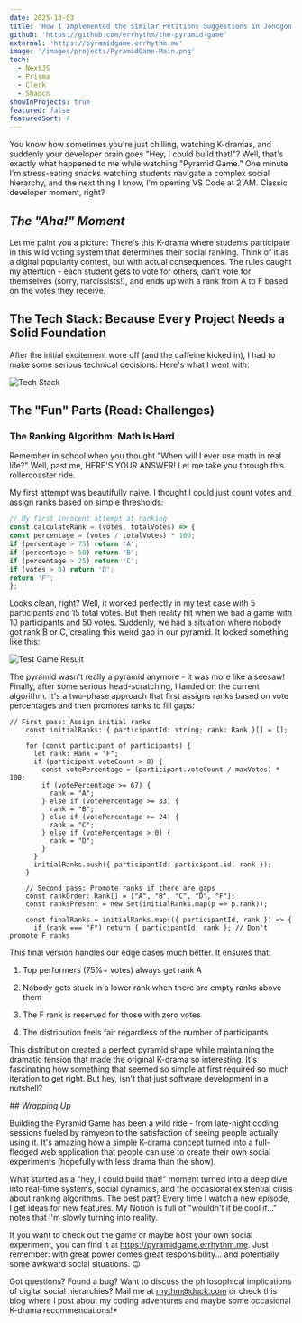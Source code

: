 ```yaml
---
date: 2025-13-03
title: 'How I Implemented the Similar Petitions Suggestions in Jonogon'
github: 'https://github.com/errhythm/the-pyramid-game'
external: 'https://pyramidgame.errhythm.me'
image: '/images/projects/PyramidGame-Main.png'
tech:
  - NextJS
  - Prisma
  - Clerk
  - Shadcn
showInProjects: true
featured: false
featuredSort: 4
---
```


You know how sometimes you're just chilling, watching K-dramas, and suddenly your developer brain goes "Hey, I could build that!"? Well, that's exactly what happened to me while watching "Pyramid Game." One minute I'm stress-eating snacks watching students navigate a complex social hierarchy, and the next thing I know, I'm opening VS Code at 2 AM. Classic developer moment, right?

## *The "Aha!" Moment*

Let me paint you a picture: There's this K-drama where students participate in this wild voting system that determines their social ranking. Think of it as a digital popularity contest, but with actual consequences. The rules caught my attention - each student gets to vote for others, can't vote for themselves (sorry, narcissists!), and ends up with a rank from A to F based on the votes they receive.

## The Tech Stack: Because Every Project Needs a Solid Foundation

After the initial excitement wore off (and the caffeine kicked in), I had to make some serious technical decisions. Here's what I went with:

![Tech Stack](/images/projects/PyramidGame-TechStack.png)

## The "Fun" Parts (Read: Challenges)

### The Ranking Algorithm: Math Is Hard

Remember in school when you thought "When will I ever use math in real life?" Well, past me, HERE'S YOUR ANSWER! Let me take you through this rollercoaster ride.

My first attempt was beautifully naive. I thought I could just count votes and assign ranks based on simple thresholds:

```javascript
// My first innocent attempt at ranking
const calculateRank = (votes, totalVotes) => {
const percentage = (votes / totalVotes) * 100;
if (percentage > 75) return 'A';
if (percentage > 50) return 'B';
if (percentage > 25) return 'C';
if (votes > 0) return 'D';
return 'F';
};
```

Looks clean, right? Well, it worked perfectly in my test case with 5 participants and 15 total votes. But then reality hit when we had a game with 10 participants and 50 votes. Suddenly, we had a situation where nobody got rank B or C, creating this weird gap in our pyramid. It looked something like this:

![Test Game Result](/images/projects/PyramidGame-TestResult.png)

The pyramid wasn't really a pyramid anymore - it was more like a seesaw! Finally, after some serious head-scratching, I landed on the current algorithm. It's a two-phase approach that first assigns ranks based on vote percentages and then promotes ranks to fill gaps:

```tsx
// First pass: Assign initial ranks
    const initialRanks: { participantId: string; rank: Rank }[] = [];

    for (const participant of participants) {
      let rank: Rank = "F";
      if (participant.voteCount > 0) {
        const votePercentage = (participant.voteCount / maxVotes) * 100;
        if (votePercentage >= 67) {
          rank = "A";
        } else if (votePercentage >= 33) {
          rank = "B";
        } else if (votePercentage >= 24) {
          rank = "C";
        } else if (votePercentage > 0) {
          rank = "D";
        }
      }
      initialRanks.push({ participantId: participant.id, rank });
    }

    // Second pass: Promote ranks if there are gaps
    const rankOrder: Rank[] = ["A", "B", "C", "D", "F"];
    const ranksPresent = new Set(initialRanks.map(p => p.rank));
    
    const finalRanks = initialRanks.map(({ participantId, rank }) => {
      if (rank === "F") return { participantId, rank }; // Don't promote F ranks
```

This final version handles our edge cases much better. It ensures that:

1. Top performers (75%+ votes) always get rank A

2. Nobody gets stuck in a lower rank when there are empty ranks above them

3. The F rank is reserved for those with zero votes

4. The distribution feels fair regardless of the number of participants

This distribution created a perfect pyramid shape while maintaining the dramatic tension that made the original K-drama so interesting. It's fascinating how something that seemed so simple at first required so much iteration to get right. But hey, isn't that just software development in a nutshell?

*## Wrapping Up*

Building the Pyramid Game has been a wild ride - from late-night coding sessions fueled by ramyeon to the satisfaction of seeing people actually using it. It's amazing how a simple K-drama concept turned into a full-fledged web application that people can use to create their own social experiments (hopefully with less drama than the show).

What started as a "hey, I could build that!" moment turned into a deep dive into real-time systems, social dynamics, and the occasional existential crisis about ranking algorithms. The best part? Every time I watch a new episode, I get ideas for new features. My Notion is full of "wouldn't it be cool if..." notes that I'm slowly turning into reality.

If you want to check out the game or maybe host your own social experiment, you can find it at https://pyramidgame.errhythm.me. Just remember: with great power comes great responsibility... and potentially some awkward social situations. 😉

Got questions? Found a bug? Want to discuss the philosophical implications of digital social hierarchies? Mail me at rhythm@duck.com or check this blog where I post about my coding adventures and maybe some occasional K-drama recommendations!*
